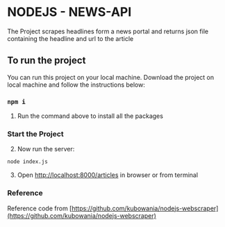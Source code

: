 # NODEJS - NEWS-API
The Project scrapes headlines form a news portal and returns json file containing the headline and url to the article

## To run the project
You can run this project on your local machine. Download the project on local machine and follow the instructions below:

### `npm i`

1. Run the command above to install all the packages

### Start the Project

2. Now run the server:

```bash
node index.js
```

3. Open [http://localhost:8000/articles](http://localhost:8000/articles) in browser or from terminal

### Reference
Reference code from [https://github.com/kubowania/nodejs-webscraper](https://github.com/kubowania/nodejs-webscraper)
